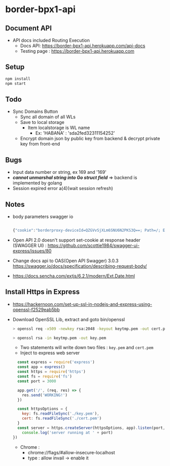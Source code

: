 # border-bpx1-api

## Document API

- API docs included Routing Execution
  - Docs API: <https://border-bpx1-api.herokuapp.com/api-docs>
  - Testing page : <https://border-bpx1-api.herokuapp.com>

## Setup

```js
npm install
npm start
```

## Todo

- Sync Domains Button
  - Sync all domain of all WLs
  - Save to local storage
    - Item localstorage is WL name
      - Ex: 'HABANA' : 'sda2fed32311154252'
  - Encrypt domain json by public key from backend & decrypt private key from front-end

## Bugs

- Input data number or string, ex 169 and '169'
- ***cannot unmarshal string into Go struct field*** => backend is implemented by golang
- Session expired error a(4)(wait session refresh)

## Notes

- body parameters swagger io

  ```js

  {"cookie":"borderproxy-deviceId=QZGVvSjXLm6SNU6N2PKS3Q==; Path=/; Expires=Tue, 12 Nov 2120 10:34:12 GMT; HttpOnly,borderproxy-token=Gsaf7dGgs7kSXWVpVJOl5l7SyjuYhio_c9Q8x0PFq5A=; Path=/; Expires=Thu, 19 Nov 2020 10:34:12 GMT; HttpOnly"}
  
  ```

- Open API 2.0 doesn't support set-cookie at response header (SWAGGER UI) : <https://github.com/scottie1984/swagger-ui-express/issues/80>

- Change docs api to OAS(Open API Swagger) 3.0.3 <https://swagger.io/docs/specification/describing-request-body/>

- <https://docs.sencha.com/extjs/6.2.1/modern/Ext.Date.html>

## Install Https in Express

- <https://hackernoon.com/set-up-ssl-in-nodejs-and-express-using-openssl-f2529eab5bb>
- Download OpenSSL Lib, extract and goto bin/openssl
  
  ```bash
  > openssl req -x509 -newkey rsa:2048 -keyout keytmp.pem -out cert.pem -days 365

  > openssl rsa -in keytmp.pem -out key.pem
  ```

  - Two statements will write down two files : ```key.pem``` and ```cert.pem```
  - Inject to express web server
  
  ```js
    const express = require('express')
    const app = express()
    const https = require('https')
    const fs = require('fs')
    const port = 3000

    app.get('/', (req, res) => {
      res.send('WORKING!')
    })

    const httpsOptions = {
      key: fs.readFileSync('./key.pem'),
      cert: fs.readFileSync('./cert.pem')
    }
    const server = https.createServer(httpsOptions, app).listen(port, () => {
      console.log('server running at ' + port)
  })
  ```

  - Chrome :
    - chrome://flags/#allow-insecure-localhost
    - type : allow invail -> enable it
